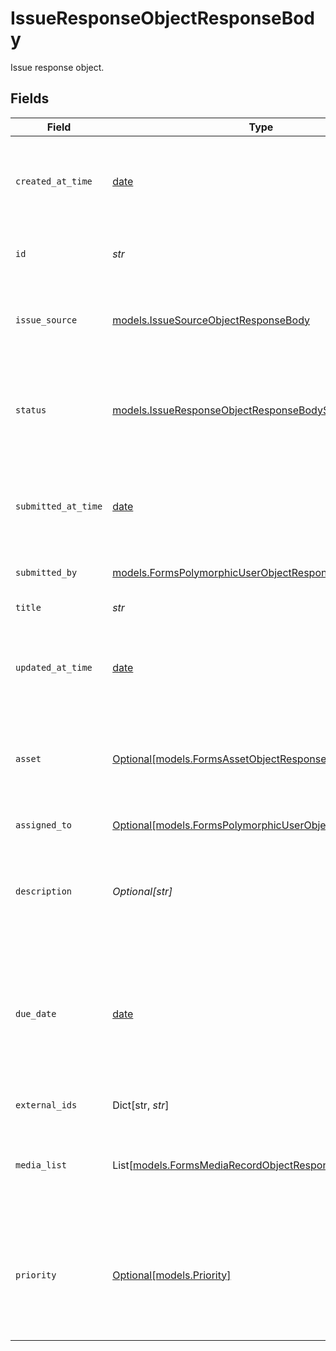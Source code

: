 # IssueResponseObjectResponseBody

Issue response object.


## Fields

| Field                                                                                                          | Type                                                                                                           | Required                                                                                                       | Description                                                                                                    | Example                                                                                                        |
| -------------------------------------------------------------------------------------------------------------- | -------------------------------------------------------------------------------------------------------------- | -------------------------------------------------------------------------------------------------------------- | -------------------------------------------------------------------------------------------------------------- | -------------------------------------------------------------------------------------------------------------- |
| `created_at_time`                                                                                              | [date](https://docs.python.org/3/library/datetime.html#date-objects)                                           | :heavy_check_mark:                                                                                             | Creation time of the issue. UTC timestamp in RFC 3339 format.                                                  | 2019-06-13T19:08:25Z                                                                                           |
| `id`                                                                                                           | *str*                                                                                                          | :heavy_check_mark:                                                                                             | ID of the issue.                                                                                               | 9814a1fa-f0c6-408b-bf85-51dc3bc71ac7                                                                           |
| `issue_source`                                                                                                 | [models.IssueSourceObjectResponseBody](../models/issuesourceobjectresponsebody.md)                             | :heavy_check_mark:                                                                                             | Contains information about where an issue came from.                                                           |                                                                                                                |
| `status`                                                                                                       | [models.IssueResponseObjectResponseBodyStatus](../models/issueresponseobjectresponsebodystatus.md)             | :heavy_check_mark:                                                                                             | Status of the issue.  Valid values: `open`, `inProgress`, `resolved`, `dismissed`                              | open                                                                                                           |
| `submitted_at_time`                                                                                            | [date](https://docs.python.org/3/library/datetime.html#date-objects)                                           | :heavy_check_mark:                                                                                             | Submission time of the issue. UTC timestamp in RFC 3339 format.                                                | 2019-06-13T19:08:25Z                                                                                           |
| `submitted_by`                                                                                                 | [models.FormsPolymorphicUserObjectResponseBody](../models/formspolymorphicuserobjectresponsebody.md)           | :heavy_check_mark:                                                                                             | User or driver object.                                                                                         |                                                                                                                |
| `title`                                                                                                        | *str*                                                                                                          | :heavy_check_mark:                                                                                             | Title of the issue.                                                                                            | Oil spill                                                                                                      |
| `updated_at_time`                                                                                              | [date](https://docs.python.org/3/library/datetime.html#date-objects)                                           | :heavy_check_mark:                                                                                             | Update time of the issue. UTC timestamp in RFC 3339 format.                                                    | 2019-06-13T19:08:25Z                                                                                           |
| `asset`                                                                                                        | [Optional[models.FormsAssetObjectResponseBody]](../models/formsassetobjectresponsebody.md)                     | :heavy_minus_sign:                                                                                             | Tracked or untracked (i.e. manually entered) asset object.                                                     |                                                                                                                |
| `assigned_to`                                                                                                  | [Optional[models.FormsPolymorphicUserObjectResponseBody]](../models/formspolymorphicuserobjectresponsebody.md) | :heavy_minus_sign:                                                                                             | User or driver object.                                                                                         |                                                                                                                |
| `description`                                                                                                  | *Optional[str]*                                                                                                | :heavy_minus_sign:                                                                                             | Description of the issue. Included if the issue was given a description.                                       | Oil spill in left corner of SF1                                                                                |
| `due_date`                                                                                                     | [date](https://docs.python.org/3/library/datetime.html#date-objects)                                           | :heavy_minus_sign:                                                                                             | Due date of the issue. UTC timestamp in RFC 3339 format. Included if the issue was assigned a due date.        | 2019-06-13T19:08:25Z                                                                                           |
| `external_ids`                                                                                                 | Dict[str, *str*]                                                                                               | :heavy_minus_sign:                                                                                             | A map of external ids                                                                                          |                                                                                                                |
| `media_list`                                                                                                   | List[[models.FormsMediaRecordObjectResponseBody](../models/formsmediarecordobjectresponsebody.md)]             | :heavy_minus_sign:                                                                                             | List of media objects for the issue. Included if the issue has media.                                          |                                                                                                                |
| `priority`                                                                                                     | [Optional[models.Priority]](../models/priority.md)                                                             | :heavy_minus_sign:                                                                                             | Priority of the issue. Included if the issue was assigned a priority.  Valid values: `low`, `medium`, `high`   | high                                                                                                           |